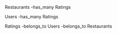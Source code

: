 Restaurants
-has_many Ratings

Users
-has_many Ratings

Ratings
-belongs_to Users
-belongs_to Restaurants
